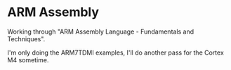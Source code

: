# ARM Assembly

Working through "ARM Assembly Language - Fundamentals and Techniques".

I'm only doing the ARM7TDMI examples, I'll do another pass for the Cortex M4 sometime.